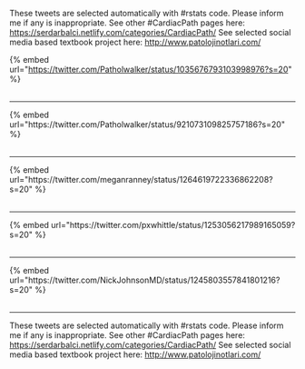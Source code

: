 

These tweets are selected automatically with #rstats code. Please inform me if any is inappropriate.
See other #CardiacPath pages here: https://serdarbalci.netlify.com/categories/CardiacPath/ 
See selected social media based textbook project here: http://www.patolojinotlari.com/

{% embed url="https://twitter.com/Patholwalker/status/1035676793103998976?s=20" %}<br>
<br>
<hr>
{% embed url="https://twitter.com/Patholwalker/status/921073109825757186?s=20" %}<br>
<br>
<hr>
{% embed url="https://twitter.com/meganranney/status/1264619722336862208?s=20" %}<br>
<br>
<hr>
{% embed url="https://twitter.com/pxwhittle/status/1253056217989165059?s=20" %}<br>
<br>
<hr>
{% embed url="https://twitter.com/NickJohnsonMD/status/1245803557841801216?s=20" %}<br>
<br>
<hr>


These tweets are selected automatically with #rstats code. Please inform me if any is inappropriate.
See other #CardiacPath pages here: https://serdarbalci.netlify.com/categories/CardiacPath/ 
See selected social media based textbook project here: http://www.patolojinotlari.com/
